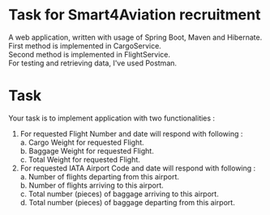 # Task for Smart4Aviation recruitment
A web application, written with usage of Spring Boot, Maven and Hibernate. \
First method is implemented in CargoService. \
Second method is implemented in FlightService. \
For testing and retrieving data, I've used Postman.


# Task 
Your task is to implement application with two functionalities : 
1. For requested Flight Number and date will respond with following : \
a. Cargo Weight for requested Flight. \
b. Baggage Weight for requested Flight. \
c. Total Weight for requested Flight. 
2. For requested IATA Airport Code and date will respond with following : \
a. Number of flights departing from this airport. \
b. Number of flights arriving to this airport. \
c. Total number (pieces) of baggage arriving to this airport. \
d. Total number (pieces) of baggage departing from this airport. 
